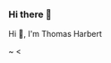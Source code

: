 ### Hi there 👋
<div align="center>
<h1 align="center"> Hi 👋, I'm Thomas Harbert</h1>

~ <

<h3 align="center> I'm a passionate full stack dev with experience in technologies </h3>

</div>
<!--
**tgharbert/tgharbert** is a ✨ _special_ ✨ repository because its `README.md` (this file) appears on your GitHub profile.

Here are some ideas to get you started:

- 🔭 I’m currently working on ...
- 🌱 I’m currently learning ...
- 👯 I’m looking to collaborate on ...
- 🤔 I’m looking for help with ...
- 💬 Ask me about ...
- 📫 How to reach me: ...
- 😄 Pronouns: ...
- ⚡ Fun fact: ...
-->
